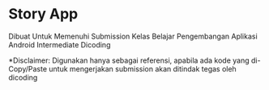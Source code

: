 # Story App
Dibuat Untuk Memenuhi Submission Kelas Belajar Pengembangan Aplikasi Android Intermediate Dicoding

*Disclaimer: Digunakan hanya sebagai referensi, apabila ada kode yang di-Copy/Paste untuk mengerjakan submission akan ditindak tegas oleh dicoding
